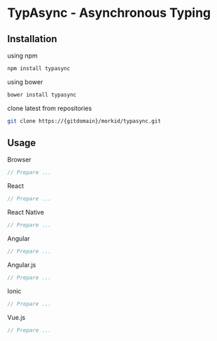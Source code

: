# TypAsync - Asynchronous Typing

## Installation

using npm
```bash
npm install typasync
```

using bower
```bash
bower install typasync
```

clone latest from repositories
```bash
git clone https://{gitdomain}/morkid/typasync.git
```

## Usage

Browser
```javascript
// Prepare ...
```

React
```javascript
// Prepare ...
```

React Native
```javascript
// Prepare ...
```

Angular
```javascript
// Prepare ...
```

Angular.js
```javascript
// Prepare ...
```

Ionic
```javascript
// Prepare ...
```

Vue.js
```javascript
// Prepare ...
```
